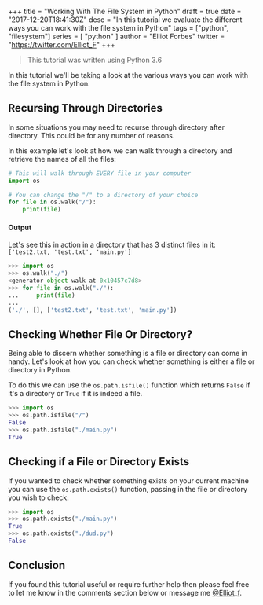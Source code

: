 +++
title = "Working With The File System in Python"
draft = true
date = "2017-12-20T18:41:30Z"
desc = "In this tutorial we evaluate the different ways you can work with the file system in Python"
tags = ["python", "filesystem"]
series = [ "python" ]
author = "Elliot Forbes"
twitter = "https://twitter.com/Elliot_F"
+++

> This tutorial was written using Python 3.6

In this tutorial we'll be taking a look at the various ways you can work with the file system in Python. 

## Recursing Through Directories

In some situations you may need to recurse through directory after directory. This could be for any number of reasons. 

In this example let's look at how we can walk through a directory and retrieve the names of all the files:

~~~py
# This will walk through EVERY file in your computer
import os

# You can change the "/" to a directory of your choice
for file in os.walk("/"):
    print(file)
~~~

#### Output

Let's see this in action in a directory that has 3 distinct files in it: `['test2.txt, 'test.txt', 'main.py']`

~~~py
>>> import os
>>> os.walk("./")
<generator object walk at 0x10457c7d8>
>>> for file in os.walk("./"):
...     print(file)
...
('./', [], ['test2.txt', 'test.txt', 'main.py'])
~~~

## Checking Whether File Or Directory?

Being able to discern whether something is a file or directory can come in handy. Let's look at how you can check whether something is either a file or directory in Python.

To do this we can use the `os.path.isfile()` function which returns `False` if it's a directory or `True` if it is indeed a file.

~~~py
>>> import os
>>> os.path.isfile("/")
False
>>> os.path.isfile("./main.py")
True
~~~

## Checking if a File or Directory Exists

If you wanted to check whether something exists on your current machine you can use the `os.path.exists()` function, passing in the file or directory you wish to check:

~~~py
>>> import os
>>> os.path.exists("./main.py")
True
>>> os.path.exists("./dud.py")
False
~~~

## Conclusion

If you found this tutorial useful or require further help then please feel free to let me know in the comments section below or message me [@Elliot_f](https://twitter.com/elliot_f).